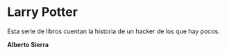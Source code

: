 # Larry Potter

Esta serie de libros cuentan la historia de un hacker de los que hay pocos.

**Alberto Sierra**